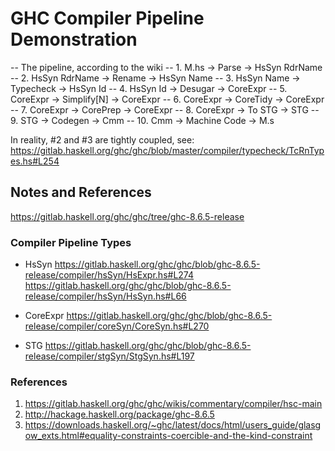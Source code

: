 # GHC Compiler Pipeline Demonstration

-- The pipeline, according to the wiki
-- 1. M.hs          -> Parse -> HsSyn RdrName
-- 2. HsSyn RdrName -> Rename -> HsSyn Name
-- 3. HsSyn Name    -> Typecheck -> HsSyn Id
-- 4. HsSyn Id      -> Desugar -> CoreExpr
-- 5. CoreExpr      -> Simplify[N] -> CoreExpr
-- 6. CoreExpr      -> CoreTidy -> CoreExpr
-- 7. CoreExpr      -> CorePrep -> CoreExpr
-- 8. CoreExpr      -> To STG -> STG
-- 9. STG           -> Codegen -> Cmm
-- 10. Cmm          -> Machine Code -> M.s

In reality, #2 and #3 are tightly coupled, see:
https://gitlab.haskell.org/ghc/ghc/blob/master/compiler/typecheck/TcRnTypes.hs#L254

## Notes and References

https://gitlab.haskell.org/ghc/ghc/tree/ghc-8.6.5-release

### Compiler Pipeline Types

* HsSyn 
  https://gitlab.haskell.org/ghc/ghc/blob/ghc-8.6.5-release/compiler/hsSyn/HsExpr.hs#L274
  https://gitlab.haskell.org/ghc/ghc/blob/ghc-8.6.5-release/compiler/hsSyn/HsSyn.hs#L66

* CoreExpr 
  https://gitlab.haskell.org/ghc/ghc/blob/ghc-8.6.5-release/compiler/coreSyn/CoreSyn.hs#L270 

* STG
  https://gitlab.haskell.org/ghc/ghc/blob/ghc-8.6.5-release/compiler/stgSyn/StgSyn.hs#L197

### References

1. https://gitlab.haskell.org/ghc/ghc/wikis/commentary/compiler/hsc-main  
2. http://hackage.haskell.org/package/ghc-8.6.5  
3. https://downloads.haskell.org/~ghc/latest/docs/html/users_guide/glasgow_exts.html#equality-constraints-coercible-and-the-kind-constraint
